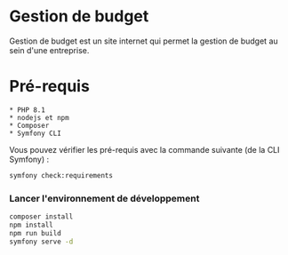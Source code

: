 # Gestion de budget

Gestion de budget est un site internet qui permet la gestion de budget au sein d'une entreprise.

# Pré-requis
    * PHP 8.1
    * nodejs et npm
    * Composer
    * Symfony CLI

Vous pouvez vérifier les pré-requis avec la commande suivante (de la CLI Symfony) : 

```bash 
symfony check:requirements 
```

### Lancer l'environnement de développement

```bash
composer install 
npm install
npm run build
symfony serve -d
```